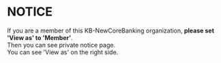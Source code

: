# NOTICE
If you are a member of this KB-NewCoreBanking organization, **please set 'View as' to 'Member'**.   
Then you can see private notice page.   
You can see 'View as' on the right side. 
